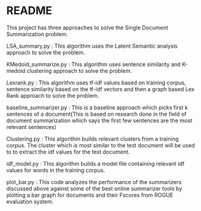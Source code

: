 # README #

This project has three approaches to solve the Single Document Summarization problem. 


LSA_summary.py : This algorithm uses the Latent Semantic analysis approach to solve the problem.

KMedoid_summarize.py : This algorithm uses sentence similarity and K-medoid clustering approach to solve the problem.

Lexrank.py : This algorithm uses tf-idf values based on training corpus, sentence similarity based on the tf-idf vectors and then a graph based Lex Rank approach to solve the problem.

baseline_summarizer.py : This is a baseline approach which picks first k sentences of a document(This is based on research done in the field of document summarization which says the first few sentences are the most relevant sentences)

Clustering.py : This algorithm builds relevant clusters from a training corpus. The cluster which is most similar to the test document will be used to to extract the idf values for the test document.

idf_model.py : This algorithm builds a model file containing relevant idf values for words in the training corpus.

plot_bar.py : This code analyzes the performance of the summarizers discussed above against some of the best online summarizer tools by plotting a bar graph for documents and their Fscores from ROGUE evaluation system.